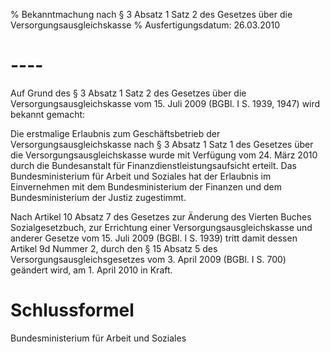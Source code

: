 % Bekanntmachung nach § 3 Absatz 1 Satz 2 des Gesetzes über die Versorgungsausgleichskasse
% Ausfertigungsdatum: 26.03.2010
 
# ----

Auf Grund des § 3 Absatz 1 Satz 2 des Gesetzes über die Versorgungsausgleichskasse vom 15. Juli 2009 (BGBl. I S. 1939, 1947) wird bekannt gemacht:

Die erstmalige Erlaubnis zum Geschäftsbetrieb der Versorgungsausgleichskasse nach § 3 Absatz 1 Satz 1 des Gesetzes über die Versorgungsausgleichskasse wurde mit Verfügung vom 24. März 2010 durch die Bundesanstalt für Finanzdienstleistungsaufsicht erteilt. Das Bundesministerium für Arbeit und Soziales hat der Erlaubnis im Einvernehmen mit dem Bundesministerium der Finanzen und dem Bundesministerium der Justiz zugestimmt.

Nach Artikel 10 Absatz 7 des Gesetzes zur Änderung des Vierten Buches Sozialgesetzbuch, zur Errichtung einer Versorgungsausgleichskasse und anderer Gesetze vom 15. Juli 2009 (BGBl. I S. 1939) tritt damit dessen Artikel 9d Nummer 2, durch den § 15 Absatz 5 des Versorgungsausgleichsgesetzes vom 3. April 2009 (BGBl. I S. 700) geändert wird, am 1. April 2010 in Kraft.

# Schlussformel

Bundesministerium für Arbeit und Soziales
